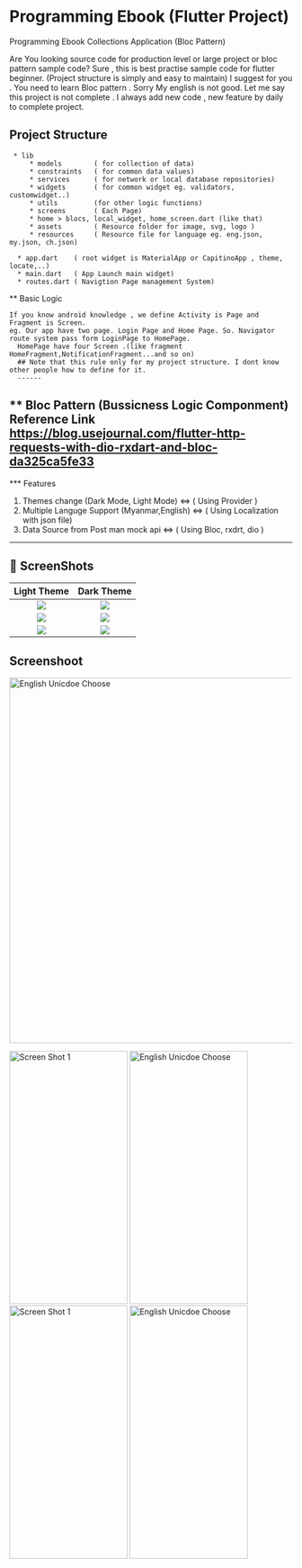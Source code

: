 # Programming Ebook (Flutter Project)

Programming Ebook Collections Application (Bloc Pattern)

Are You looking source code for production level or large project or bloc pattern sample code? 
Sure , this is best practise sample code for flutter beginner. (Project structure is simply and easy to maintain)
I suggest for you . You need to learn Bloc pattern . Sorry My english is not good.
Let me say this project is not complete . I always add new code , new feature by daily to complete project.

Project Structure
--------

     * lib
         * models        ( for collection of data)
         * constraints   ( for common data values)
         * services      ( for network or local database repositories)
         * widgets       ( for common widget eg. validators, customwidget..)
         * utils         (for other logic functions)
         * screens       ( Each Page)
         * home > blocs, local_widget, home_screen.dart (like that)
         * assets        ( Resource folder for image, svg, logo )
         * resources     ( Resource file for language eg. eng.json, my.json, ch.json)
         
      * app.dart    ( root widget is MaterialApp or CapitinoApp , theme, locate,..)
      * main.dart   ( App Launch main widget)
      * routes.dart ( Navigtion Page management System)
  
  
 ** Basic Logic
 
    If you know android knowledge , we define Activity is Page and Fragment is Screen.
    eg. Our app have two page. Login Page and Home Page. So. Navigator route system pass form LoginPage to HomePage.
      HomePage have four Screen .(like fragment HomeFragment,NotificationFragment...and so on)
      ## Note that this rule only for my project structure. I dont know other people how to define for it.
      ------
  
    
    
 ** Bloc Pattern (Bussicness Logic Componment)
 Reference Link   https://blog.usejournal.com/flutter-http-requests-with-dio-rxdart-and-bloc-da325ca5fe33
 ----
 
 *** Features
 1. Themes change (Dark Mode, Light Mode)          <=>   ( Using Provider )
 2. Multiple Languge Support (Myanmar,English)     <=>   ( Using Localization with json file)
 3. Data Source from Post man mock api             <=>   ( Using Bloc, rxdrt, dio )
 ----
  
  ## 📸 ScreenShots

|             Light Theme              |              Dark Theme              |
| :----------------------------------: | :----------------------------------: |
| ![](https://github.com/dev-mgkaung/Knowledge-NoteList/blob/gh-page/maxresdefault.jpg) | ![](https://github.com/dev-mgkaung/Knowledge-NoteList/blob/gh-page/one.jpg) |
| ![](https://i.imgur.com/rujH2xz.png) | ![](https://i.imgur.com/gOx5T8H.png) |
| ![](https://i.imgur.com/RubqN3Z.png) | ![](https://i.imgur.com/D2Ucb2t.png) |
Screenshoot
--------
  <img alt="English Unicdoe Choose" src="https://github.com/dev-mgkaung/Knowledge-NoteList/blob/gh-page/maxresdefault.jpg" width=1000 height=650 />
  
  <img alt="Screen Shot 1" src="https://github.com/dev-mgkaung/Knowledge-NoteList/blob/gh-page/one.jpg" width=210 height=450 />  <img alt="English Unicdoe Choose" src="https://github.com/dev-mgkaung/Knowledge-NoteList/blob/gh-page/two.jpg" width=210 height=450 /> <img alt="Screen Shot 1" src="https://github.com/dev-mgkaung/Knowledge-NoteList/blob/gh-page/three.jpg" width=210 height=450 />  <img alt="English Unicdoe Choose" src="https://github.com/dev-mgkaung/Knowledge-NoteList/blob/gh-page/five.jpg" width=210 height=450 />

